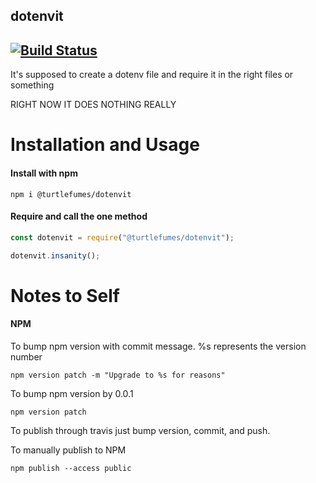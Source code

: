 ## dotenvit 
## [![Build Status](https://travis-ci.com/turtlefumes/dotenvit.svg?branch=main)](https://travis-ci.com/turtlefumes/dotenvit)

It's supposed to create a dotenv file and require it in the right files or something

RIGHT NOW IT DOES NOTHING REALLY

# Installation and Usage

#### Install with npm 

```
npm i @turtlefumes/dotenvit
```

#### Require and call the one method
``` javascript
const dotenvit = require("@turtlefumes/dotenvit");

dotenvit.insanity();

```

# Notes to Self

#### NPM
To bump npm version with commit message.  %s represents the version number
```
npm version patch -m "Upgrade to %s for reasons"
```
To bump npm version by 0.0.1
```
npm version patch
```

To publish through travis just bump version, commit, and push.


To manually publish to NPM
```
npm publish --access public
```
